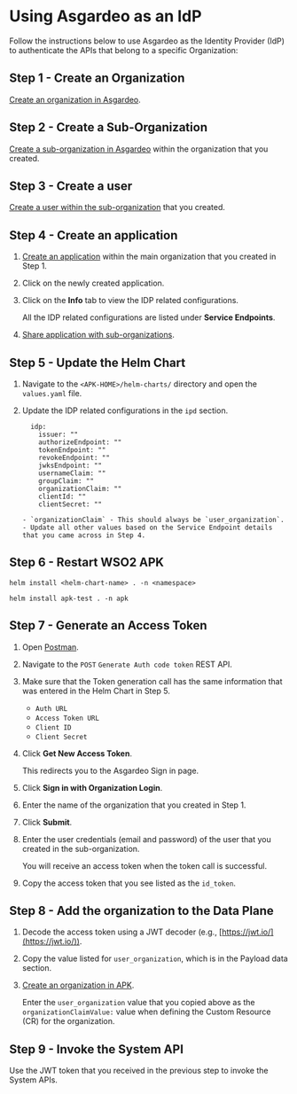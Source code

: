 # Using Asgardeo as an IdP

Follow the instructions below to use Asgardeo as the Identity Provider (IdP) to authenticate the APIs that belong to a specific Organization:

## Step 1 - Create an Organization

[Create an organization in Asgardeo](https://wso2.com/asgardeo/docs/guides/organization-management/manage-organizations/#create-a-new-organization).

## Step 2 - Create a Sub-Organization

[Create a sub-organization in Asgardeo](https://wso2.com/asgardeo/docs/guides/organization-management/manage-organizations/#create-a-suborganization) within the organization that you created.

## Step 3 - Create a user

[Create a user within the sub-organization](https://wso2.com/asgardeo/docs/guides/users/manage-customers/#onboard-a-user) that you created.

## Step 4 - Create an application

1. [Create an application](https://wso2.com/asgardeo/docs/guides/applications/register-oidc-web-app/#register-the-app) within the main organization that you created in Step 1.
2. Click on the newly created application.
3. Click on the **Info** tab to view the IDP related configurations.

    All the IDP related configurations are listed under **Service Endpoints**.

4. [Share application with sub-organizations](https://wso2.com/asgardeo/docs/guides/organization-management/manage-suborganizations/#share-applications-with-suborganizations).

## Step 5 - Update the Helm Chart

1. Navigate to the `<APK-HOME>/helm-charts/` directory and open the `values.yaml` file.
2. Update the IDP related configurations in the `ipd` section.

      ```
        idp:
          issuer: ""
          authorizeEndpoint: ""
          tokenEndpoint: ""
          revokeEndpoint: ""
          jwksEndpoint: ""      
          usernameClaim: ""
          groupClaim: ""
          organizationClaim: ""
          clientId: ""
          clientSecret: ""
      ```
      
       - `organizationClaim` - This should always be `user_organization`.
       - Update all other values based on the Service Endpoint details that you came across in Step 4.

## Step 6 - Restart WSO2 APK

```tab="Format"
helm install <helm-chart-name> . -n <namespace>
```

```tab="Example"
helm install apk-test . -n apk
```

## Step 7 - Generate an Access Token

1. Open [Postman](../../../../administration/postman-tests).
2. Navigate to the `POST` `Generate Auth code token` REST API.
3. Make sure that the Token generation call has the same information that was entered in the Helm Chart in Step 5.
     
     - `Auth URL`
     - `Access Token URL`
     - `Client ID`
     - `Client Secret`

4. Click **Get New Access Token**.
     
     This redirects you to the Asgardeo Sign in page.

5. Click **Sign in with Organization Login**.
6. Enter the name of the organization that you created in Step 1.
7. Click **Submit**.
8. Enter the user credentials (email and password) of the user that you created in the sub-organization.

     You will receive an access token when the token call is successful.

9. Copy the access token that you see listed as the `id_token`.

## Step 8 - Add the organization to the Data Plane
     
1. Decode the access token using a JWT decoder (e.g., [https://jwt.io/](https://jwt.io/)).
2. Copy the value listed for `user_organization`, which is in the Payload data section.
3. [Create an organization in APK](../../../../administration/organizations/#create-an-organization).
      
      Enter the `user_organization` value that you copied above as the `organizationClaimValue:` value when defining the Custom Resource (CR) for the organization.

## Step 9 - Invoke the System API

 Use the JWT token that you received in the previous step to invoke the System APIs.
